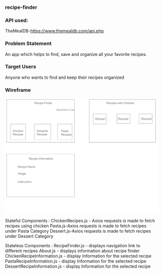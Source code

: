 ### recipe-finder
### API used:

TheMealDB-https://www.themealdb.com/api.php

### Problem Statement

An app which helps to find, save and organize all your favorite recipes. 

### Target Users

Anyone who wants to find and keep their recipes organized


### Wireframe
![wireframe](recipe_finder/wireframe/RecipeFinder.png)

Stateful Components :
ChickenRecipes.js - Axios requests is made to fetch recipes using chicken
Pasta.js-Axios requests is made to fetch recipes under Pasta Category
Dessert.js-Axios requests is made to fetch recipes under Dessert Category

Stateless Components : 
RecipeFinder.js - displays navigation link to different recipes
About.js - displays information about recipe finder
ChickenRecipeInformation.js - display Information for the selected recipe
PastaRecipeInformation.js - display Information for the selected recipe
DessertRecipeInformation.js - display Information for the selected recipe




